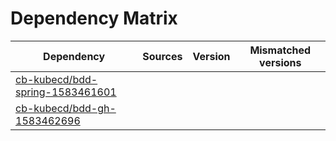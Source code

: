 # Dependency Matrix

Dependency | Sources | Version | Mismatched versions
---------- | ------- | ------- | -------------------
[cb-kubecd/bdd-spring-1583461601](https://github.com/cb-kubecd/bdd-spring-1583461601.git) |  | []() | 
[cb-kubecd/bdd-gh-1583462696](https://github.com/cb-kubecd/bdd-gh-1583462696.git) |  | []() | 

